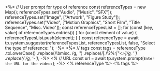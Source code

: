 <%*
// User prompt for type of reference
const referenceTypes = new Map();
referenceTypes.set("Audio", ["Music", "SFX"]);
referenceTypes.set("Image", ["Artwork", "Figure Study"]);
referenceTypes.set("Video", ["Motion Graphics", "Short Film", "Title Sequence", "Misc. Video"]);
const referenceTypesList = [];
for (const [key, value] of referenceTypes.entries()) {
  for (const element of value) {
    referenceTypesList.push(element);
  }
}
const referenceType = await tp.system.suggester(referenceTypesList, referenceTypesList,
  false, "Select the type of reference: ");
-%>
<%*
// tags
const tags = referenceType
  .toLowerCase()
  .replace(/\bmisc\. /g, '')
  .replace(/[./\\?%*:|"<>]/g, '')
  .replace(/ /g, '-');
-%>
<%*
// URL
const url = await tp.system.prompt(`Enter the URL for the video:`);
-%>
<% referenceType %>
<% tags %>